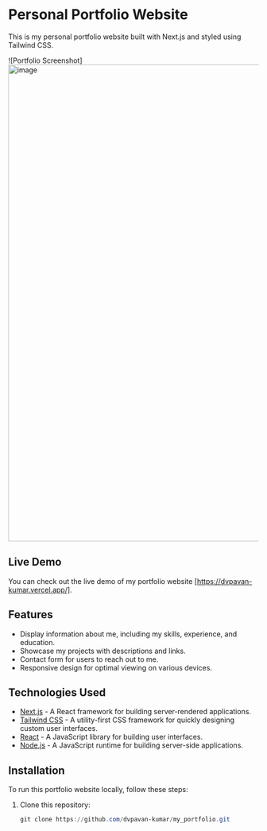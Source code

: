# Personal Portfolio Website

This is my personal portfolio website built with Next.js and styled using Tailwind CSS.

![Portfolio Screenshot] <img width="960" alt="image" src="https://github.com/dvpavan-kumar/my_portfolio/assets/128026613/27e6d728-bb11-468b-92ef-63e1d95e1e52">

## Live Demo

You can check out the live demo of my portfolio website [https://dvpavan-kumar.vercel.app/].

## Features

- Display information about me, including my skills, experience, and education.
- Showcase my projects with descriptions and links.
- Contact form for users to reach out to me.
- Responsive design for optimal viewing on various devices.

## Technologies Used

- [Next.js](https://nextjs.org/) - A React framework for building server-rendered applications.
- [Tailwind CSS](https://tailwindcss.com/) - A utility-first CSS framework for quickly designing custom user interfaces.
- [React](https://reactjs.org/) - A JavaScript library for building user interfaces.
- [Node.js](https://nodejs.org/) - A JavaScript runtime for building server-side applications.

## Installation

To run this portfolio website locally, follow these steps:

1. Clone this repository:

   ```powershell
   git clone https://github.com/dvpavan-kumar/my_portfolio.git
